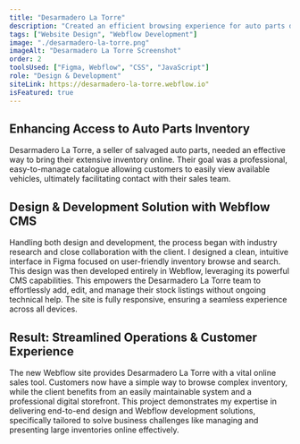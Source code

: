 ```yaml
---
title: "Desarmadero La Torre"
description: "Created an efficient browsing experience for auto parts discovery, designing clear information architecture and search functionality to help customers find specific vehicle components quickly."
tags: ["Website Design", "Webflow Development"]
image: "./desarmadero-la-torre.png"
imageAlt: "Desarmadero La Torre Screenshot"
order: 2
toolsUsed: ["Figma, Webflow", "CSS", "JavaScript"]
role: "Design & Development"
siteLink: https://desarmadero-la-torre.webflow.io"
isFeatured: true
---
```


## Enhancing Access to Auto Parts Inventory

Desarmadero La Torre, a seller of salvaged auto parts, needed an effective way to bring their extensive inventory online. Their goal was a professional, easy-to-manage catalogue allowing customers to easily view available vehicles, ultimately facilitating contact with their sales team.

## Design & Development Solution with Webflow CMS

Handling both design and development, the process began with industry research and close collaboration with the client. I designed a clean, intuitive interface in Figma focused on user-friendly inventory browse and search. This design was then developed entirely in Webflow, leveraging its powerful CMS capabilities. This empowers the Desarmadero La Torre team to effortlessly add, edit, and manage their stock listings without ongoing technical help. The site is fully responsive, ensuring a seamless experience across all devices.

## Result: Streamlined Operations & Customer Experience

The new Webflow site provides Desarmadero La Torre with a vital online sales tool. Customers now have a simple way to browse complex inventory, while the client benefits from an easily maintainable system and a professional digital storefront. This project demonstrates my expertise in delivering end-to-end design and Webflow development solutions, specifically tailored to solve business challenges like managing and presenting large inventories online effectively.
